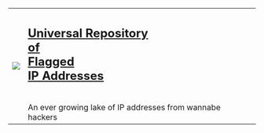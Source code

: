 
<table rules=none>
 <tr>
<td> <img src="https://i.imgur.com/h3VBZMf.png"></td>
<td> <h2><a href="https://joshjetson.github.io">Universal Repository<br>of<br>Flagged<br>IP Addresses</a></h2><br>An ever growing lake of IP addresses from wannabe hackers</td>
</tr>
</table>
